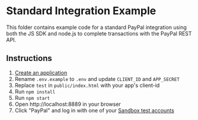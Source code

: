 # Standard Integration Example

This folder contains example code for a standard PayPal integration using both the JS SDK and node.js to complete transactions with the PayPal REST API.

## Instructions

1. [Create an application](https://developer.paypal.com/dashboard/applications/sandbox/create)
3. Rename `.env.example` to `.env` and update `CLIENT_ID` and `APP_SECRET`
2. Replace `test` in `public/index.html` with your app's client-id
4. Run `npm install`
5. Run `npm start`
6. Open http://localhost:8889 in your browser
7. Click "PayPal" and log in with one of your [Sandbox test accounts](https://developer.paypal.com/dashboard/accounts)
